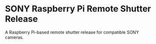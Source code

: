# SONY Raspberry Pi Remote Shutter Release

A Raspberry Pi-based remote shutter release for compatible SONY cameras.
